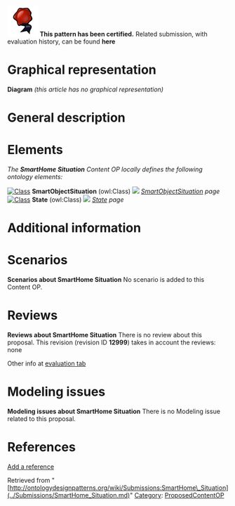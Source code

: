 [![](../images/thumb/b/b5/Certified.png/70px-Certified.png)](../Image/Certified.png.md "Certified.png") __This pattern has been certified.__
Related submission, with evaluation history, can be found __here__





#  Graphical representation


__Diagram__
_(this article has no graphical representation)_



#  General description


  




#  Elements


_The __SmartHome Situation__ Content OP locally defines the following ontology elements:_



[![Class](../../images/thumb/2/27/Class.gif/20px-Class.gif)](../Image/Class.gif.md "Class") __SmartObjectSituation__ (owl:Class) 
 [![](../../images/thumb/8/87/ArrowRight.gif/11px-ArrowRight.gif)](../Image/ArrowRight.gif.md "ArrowRight.gif") _[SmartObjectSituation](../Submissions/SmartHome_Situation/SmartObjectSituation.md "Submissions:SmartHome Situation/SmartObjectSituation") page_
[![Class](../../images/thumb/2/27/Class.gif/20px-Class.gif)](../Image/Class.gif.md "Class") __State__ (owl:Class) 
 [![](../../images/thumb/8/87/ArrowRight.gif/11px-ArrowRight.gif)](../Image/ArrowRight.gif.md "ArrowRight.gif") _[State](../Submissions/SmartHome_Situation/State.md "Submissions:SmartHome Situation/State") page_
#  Additional information


#  Scenarios



__Scenarios about SmartHome Situation__
No scenario is added to this Content OP.




#  Reviews



__Reviews about SmartHome Situation__
There is no review about this proposal.
This revision (revision ID __12999__) takes in account the reviews: none


Other info at [evaluation tab](http://ontologydesignpatterns.org/wiki/index.php?title=Submissions:SmartHome_Situation&action=evaluation "http://ontologydesignpatterns.org/wiki/index.php?title=Submissions:SmartHome_Situation&action=evaluation")




#  Modeling issues



__Modeling issues about SmartHome Situation__
There is no Modeling issue related to this proposal.




#  References


[Add a reference](index.php@title=Odp%253AAdd_reference&subject=Submissions%253ASmartHome+Situation.html "http://ontologydesignpatterns.org/wiki/index.php?title=Odp:Add_reference&subject=Submissions%3ASmartHome+Situation")


  






Retrieved from "[http://ontologydesignpatterns.org/wiki/Submissions:SmartHome\_Situation](../Submissions/SmartHome_Situation.md)"
 [Category](http://ontologydesignpatterns.org/wiki/Special:Categories "Special:Categories"): [ProposedContentOP](../Category/ProposedContentOP.md "Category:ProposedContentOP")